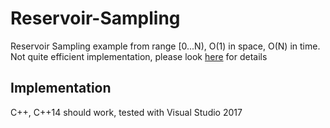 # Reservoir-Sampling
Reservoir Sampling example from range [0...N), O(1) in space, O(N) in time. Not quite efficient implementation, please look [here](https://en.wikipedia.org/wiki/Reservoir_sampling) for details

## Implementation

C++, C++14 should work, tested with Visual Studio 2017
